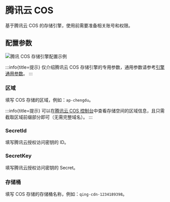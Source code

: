 # 腾讯云 COS

基于腾讯云 COS 的存储引擎，使用前需要准备相关账号和权限。

## 配置参数

![腾讯 COS 存储引擎配置示例](https://static-docs.nocobase.com/20240712222125.png)

:::info{title=提示}
仅介绍腾讯云 COS 存储引擎的专用参数，通用参数请参考[引擎通用参数](./index.md#引擎通用参数)。
:::

### 区域

填写 COS 存储的区域，例如：`ap-chengdu`。

:::info{title=提示}
可以在[腾讯云 COS 控制台](https://console.cloud.tencent.com/cos)中查看存储空间的区域信息，且只需截取区域前缀部分即可（无需完整域名）。
:::

### SecretId

填写腾讯云授权访问密钥的 ID。

### SecretKey

填写腾讯云授权访问密钥的 Secret。

### 存储桶

填写 COS 存储的存储桶名称，例如：`qing-cdn-1234189398`。
